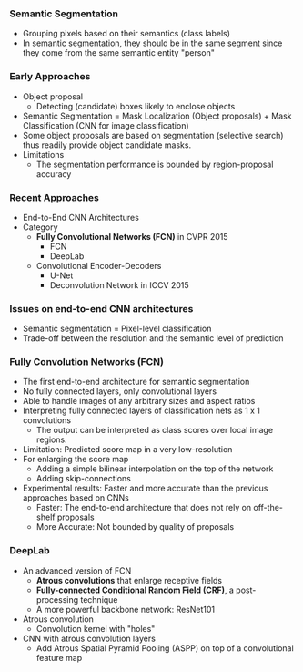 ### Semantic Segmentation

* Grouping pixels based on their semantics (class labels)
* In semantic segmentation, they should be in the same segment since they come from the same semantic entity "person"

### Early Approaches

* Object proposal
  * Detecting (candidate) boxes likely to enclose objects
* Semantic Segmentation = Mask Localization (Object proposals) + Mask Classification (CNN for image classification)
* Some object proposals are based on segmentation (selective search) thus readily provide object candidate masks.
* Limitations
  * The segmentation performance is bounded by region-proposal accuracy

### Recent Approaches

* End-to-End CNN Architectures
* Category
  * <b>Fully Convolutional Networks (FCN)</b> in CVPR 2015
    * FCN
    * DeepLab
  * Convolutional Encoder-Decoders
    * U-Net
    * Deconvolution Network in ICCV 2015

### Issues on end-to-end CNN architectures

* Semantic segmentation = Pixel-level classification
* Trade-off between the resolution and the semantic level of prediction

### Fully Convolution Networks (FCN)

* The first end-to-end architecture for semantic segmentation
* No fully connected layers, only convolutional layers
* Able to handle images of any arbitrary sizes and aspect ratios
* Interpreting fully connected layers of classification nets as 1 x 1 convolutions
  * The output can be interpreted as class scores over local image regions.
* Limitation: Predicted score map in a very low-resolution
* For enlarging the score map
  * Adding a simple bilinear interpolation on the top of the network
  * Adding skip-connections
* Experimental results: Faster and more accurate than the previous approaches based on CNNs
  * Faster: The end-to-end architecture that does not rely on off-the-shelf proposals
  * More Accurate: Not bounded by quality of proposals

### DeepLab

* An advanced version of FCN
  * <b>Atrous convolutions</b> that enlarge receptive fields
  * <b>Fully-connected Conditional Random Field (CRF)</b>, a post-processing technique
  * A more powerful backbone network: ResNet101
* Atrous convolution
  * Convolution kernel with "holes"
* CNN with atrous convolution layers
  * Add Atrous Spatial Pyramid Pooling (ASPP) on top of a convolutional feature map
